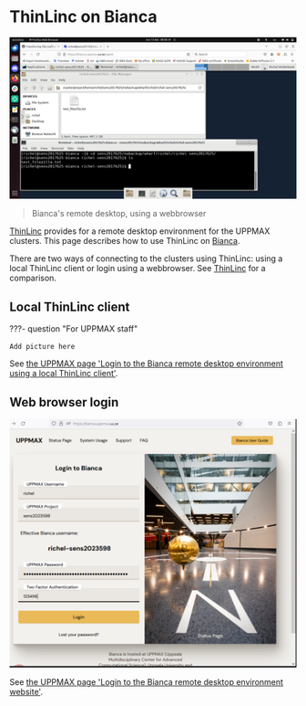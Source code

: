 # ThinLinc on Bianca

![Bianca remote desktop](./img/filezilla_file_on_bianca.png)

> Bianca's remote desktop, using a webbrowser

[ThinLinc](../software/thinlinc.md) provides for a remote desktop environment
for the UPPMAX clusters.
This page describes how to use ThinLinc on [Bianca](bianca.md).

There are two ways of connecting to the clusters using ThinLinc:
using a local ThinLinc client or login using a webbrowser.
See [ThinLinc](../software/thinlinc.md) for a comparison.

## Local ThinLinc client

???- question "For UPPMAX staff"

    Add picture here

See [the UPPMAX page 'Login to the Bianca remote desktop environment using a local ThinLinc client'](../getting_started/login_bianca_remote_desktop_local_thinlinc_client.md).

## Web browser login

![Bianca login, first dialog](../getting_started/img/bianca_gui_login_1st.png)

See [the UPPMAX page 'Login to the Bianca remote desktop environment website'](../getting_started/login_bianca_remote_desktop_website.md).

